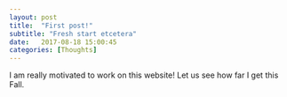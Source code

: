```yaml
---
layout: post
title:  "First post!"
subtitle: "Fresh start etcetera"
date:   2017-08-18 15:00:45
categories: [Thoughts]
---
```


I am really motivated to work on this website! Let us see how far I get this Fall. 
